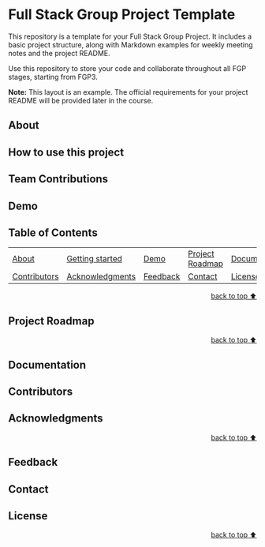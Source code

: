 # Full Stack Group Project Template
This repository is a template for your Full Stack Group Project. It includes a basic project structure, along with Markdown examples for weekly meeting notes and the project README.  

Use this repository to store your code and collaborate throughout all FGP stages, starting from FGP3.  

**Note:** This layout is an example. The official requirements for your project README will be provided later in the course.  

## About<!-- Required -->
<!-- 
* information about the project 
* 
* keep it short and sweet

- This application was built so that it could be used to learn a language, specifically spanish. The problem we wanted to solve was how to give people who may be starting out learning spanish a platform so that they could practice at their leisure. To do this we created an app that gives the user control and support during their learning experience, from giving sample sentences to picture hints.
-->


## How to use this project<!-- Required -->
<!-- 

- There are 2 ways to use this application

1. Netlify link (best method)
    - https://nolingo.netlify.app/
    - Use this link to be redirected to our deployed app on netlify, 
    where you can experience the full app with ease

2. Two terminal method
    - Open the code folder and then create 2 terminal windows (one for backend, and the other for frontend)
    - For the backend: cd backend, then type python server.py and click enter
    - For the frontend: cd frontend/nolingo, then type npm start and click enter

-->

## Team Contributions <!-- Required -->
<!-- 
* Javid - 

* Syed - Project Manager, I created workflow plans and held team meetings, was repsonsible for creating and managing ideas and testing new features for the application. I made sure that progress was being made and contributed to helping Javid in developing the frontend. 

* Fatima - 
-->


## Demo<!-- Required -->
<!-- 
* You can add a demo here GH supports images/ GIFs/videos 
* 
* It's recommended to use GIFs as they are more dynamic
-->


## Table of Contents<!-- Optional -->
<!-- 
* This section is optional, yet having a contents table 
* helps keeping your README readable and more professional.
* 
* If you are not familiar with HTML, no worries we all been there :D 
* Review learning resources to create anchor links. 
-->


<dev align="center">
    <table align="center">
        <tr>
            <td><a href="#about">About</a></td>        
            <td><a href="#how-to-use-this-project">Getting started</td>
            <td><a href="#demo">Demo</a></td>
            <td><a href="#project-roadmap--">Project Roadmap</a></td>
            <td><a href="#documentation">Documentation</a></td>
        </tr>
        <tr>
            <td><a href="#contributors">Contributors</a></td>
            <td><a href="#acknowledgments">Acknowledgments</a></td>
            <td><a href="#feedback">Feedback</a></td>
            <td><a href="#contact">Contact</a></td>
            <td><a href="#license">License</a></td>
        </tr>
    </table>
</dev>


<!-- - Use this html element to create a back to top button. -->
<p align="right"><a href="#how-to-use-this-project">back to top ⬆️</a></p>


## Project Roadmap <!-- Optional --> <!-- add learning_Rs-->
<!-- 
* Add this section in case the project has different phases
* 
* Under production or will be updated.
-->


<!-- - Use this html element to create a back to top button. -->
<p align="right"><a href="#how-to-use-this-project">back to top ⬆️</a></p>



## Documentation<!-- Optional -->
<!-- 
* You may add any documentation or Wikis here
* 
* 
-->


## Contributors<!-- Required -->
<!-- 
* Without contribution we wouldn't have open source. 
* 
* Generate github contributors Image here https://contrib.rocks/preview?repo=angular%2Fangular-ja
-->


## Acknowledgments<!-- Optional -->
<!-- 
* Credit where it's do 
* 
* Feel free to share your inspiration sources, Stackoverflow questions, github repos, tools etc.
-->


<!-- - Use this html element to create a back to top button. -->
<p align="right"><a href="#how-to-use-this-project">back to top ⬆️</a></p>


## Feedback<!-- Required -->
<!-- 
* You can add contacts information like your email and social media account 
* 
* Also it's common to add some PR guidance.
-->

## Contact<!-- Required -->
<!-- 
* Javid Uddin - muddi7@uic.edu - 
* Syed Muqtadeer - smuqt2@uic.edu - 
* Fatima Jassim - - 
-->


## License<!-- Optional -->
<!-- 
* Here you can add project license for copyrights and distribution 
* 
* check this website for an easy reference https://choosealicense.com/)
-->


<!-- - Use this html element to create a back to top button. -->
<p align="right"><a href="#how-to-use-this-project">back to top ⬆️</a></p>